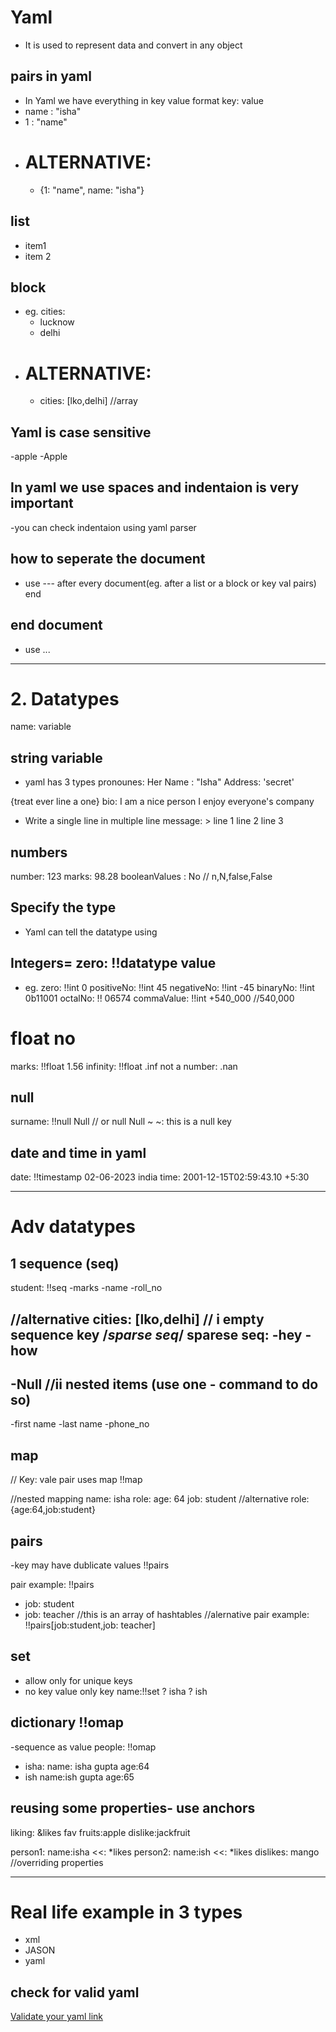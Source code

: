 # Yaml
- It is used to represent data and convert in any object

## pairs in yaml
- In Yaml we have everything in key value format key: value
- name : "isha"
- 1 : "name"
- # ALTERNATIVE:
  - {1: "name", name: "isha"}  
## list
- item1
- item 2

## block
- eg. 
  cities:
    - lucknow
    - delhi 
- # ALTERNATIVE:
  - cities: [lko,delhi]  //array  

## Yaml is case sensitive
-apple
-Apple

## In yaml we use spaces and indentaion is very important
-you can check indentaion using yaml parser

## how to seperate the document 
- use --- after every document(eg. after a list or a block or key val pairs) end

## end document
- use ...

<hr>

# 2. Datatypes

name: variable
## string variable
- yaml has 3 types
pronounes: Her
Name : "Isha"
Address: 'secret'

{treat ever line a one}
bio:
I am a nice person
I enjoy everyone's company 

- Write a single line in multiple line
message: >
line 1
line 2
line 3

## numbers
 
number: 123
marks: 98.28
booleanValues : No // n,N,false,False

## Specify the type
- Yaml can tell the datatype using
## Integers= zero: !!datatype value
- eg. 
zero: !!int 0
positiveNo: !!int 45
negativeNo: !!int -45
binaryNo: !!int 0b11001
octalNo: !! 06574
commaValue: !!int +540_000 //540,000

# float no
marks: !!float 1.56
infinity: !!float .inf
not a number: .nan

## null
surname: !!null Null // or null Null ~
~: this is a null key
## date and time in yaml
date: !!timestamp 02-06-2023
india time: 2001-12-15T02:59:43.10 +5:30

<hr>

# Adv datatypes
## 1 sequence (seq)

student: !!seq
-marks
-name
-roll_no

//alternative cities: [lko,delhi]
// i empty sequence key /*sparse seq*/
sparese seq:
-hey
-how
-
-Null
//ii nested items (use one - command to do so)
-
  -first name
  -last name
-phone_no 

## map
// Key: vale pair uses map
!!map

//nested mapping
name: isha
role:
  age: 64
  job: student
//alternative role: {age:64,job:student}

## pairs
-key may have dublicate values
!!pairs

pair example: !!pairs
 - job: student
 - job: teacher
 //this is an array of hashtables
 //alernative pair example: !!pairs[job:student,job: teacher] 

 ## set
 - allow only for unique keys
 - no key value only key
 name:!!set
 ? isha
 ? ish

 ## dictionary !!omap
 -sequence as value
 people: !!omap
  - isha:
     name: isha gupta
     age:64
  - ish
     name:ish gupta
     age:65

## reusing some properties- use anchors
liking: &likes
  fav fruits:apple
  dislike:jackfruit

person1:
  name:isha
  <<: *likes
person2:
  name:ish
  <<: *likes
  dislikes: mango //overriding properties

<hr>

# Real life example in 3 types
- xml
- JASON
- yaml

## check for valid yaml
[Validate your yaml link](https://www.yamllint.com/)







